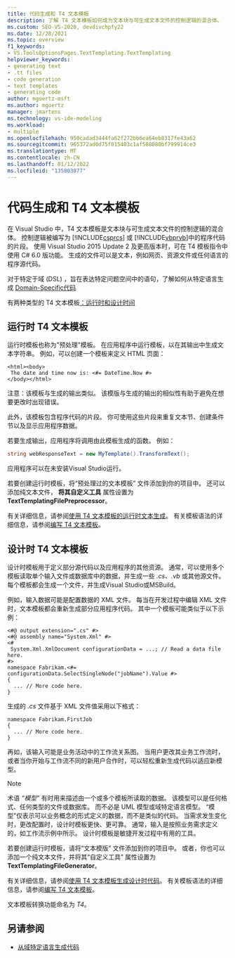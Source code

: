```yaml
---
title: 代码生成和 T4 文本模板
description: 了解 T4 文本模板如何成为文本块与可生成文本文件的控制逻辑的混合体。
ms.custom: SEO-VS-2020, devdivchpfy22
ms.date: 12/28/2021
ms.topic: overview
f1_keywords:
- VS.ToolsOptionsPages.TextTemplating.TextTemplating
helpviewer_keywords:
- generating text
- .tt files
- code generation
- text templates
- generating code
author: mgoertz-msft
ms.author: mgoertz
manager: jmartens
ms.technology: vs-ide-modeling
ms.workload:
- multiple
ms.openlocfilehash: 950cadad3444fa62f272bb6ea64eb8317fe43a62
ms.sourcegitcommit: 965372ad0d75f015403c1af508080bf799914ce3
ms.translationtype: MT
ms.contentlocale: zh-CN
ms.lasthandoff: 01/12/2022
ms.locfileid: "135803877"
---
```

# <a name="code-generation-and-t4-text-templates"></a>代码生成和 T4 文本模板

在 Visual Studio 中，T4 文本模板是文本块与可生成文本文件的控制逻辑的混合体。 控制逻辑被编写为 [!INCLUDE[csprcs](../data-tools/includes/csprcs_md.md)] 或 [!INCLUDE[vbprvb](../code-quality/includes/vbprvb_md.md)]中的程序代码的片段。 使用 Visual Studio 2015 Update 2 及更高版本时，可在 T4 模板指令中使用 C# 6.0 版功能。 生成的文件可以是文本，例如网页、资源文件或任何语言的程序源代码。

对于特定于域 (DSL) ，旨在表达特定问题空间中的语句，了解如何从特定语言生成 [Domain-Specific代码](../modeling/generating-code-from-a-domain-specific-language.md)

有两种类型的 T4 文本模板[：运行时和](#run-time-t4-text-templates)[设计时间](#design-time-t4-text-templates)

## <a name="run-time-t4-text-templates"></a>运行时 T4 文本模板

运行时模板也称为"预处理"模板。 在应用程序中运行模板，以在其输出中生成文本字符串。 例如，可以创建一个模板来定义 HTML 页面：

```
<html><body>
 The date and time now is: <#= DateTime.Now #>
</body></html>
```

注意：该模板与生成的输出类似。 该模版与生成的输出的相似性有助于避免在想要更改时出现错误。

此外，该模板包含程序代码的片段。 你可使用这些片段来重复文本节、创建条件节以及显示应用程序数据。

若要生成输出，应用程序将调用由此模板生成的函数。 例如：

```csharp
string webResponseText = new MyTemplate().TransformText();
```

应用程序可以在未安装Visual Studio运行。

若要创建运行时模板，将“预处理过的文本模板”  文件添加到你的项目中。 还可以添加纯文本文件， **将其自定义工具** 属性设置为 **TextTemplatingFilePreprocessor**。

有关详细信息，请参阅[使用 T4 文本模板的运行时文本生成](../modeling/run-time-text-generation-with-t4-text-templates.md)。 有关模板语法的详细信息，请参阅[编写 T4 文本模板](../modeling/writing-a-t4-text-template.md)。

## <a name="design-time-t4-text-templates"></a>设计时 T4 文本模板

设计时模板用于定义部分源代码以及应用程序的其他资源。 通常，可以使用多个模板读取单个输入文件或数据库中的数据，并生成一些 *.cs、.vb* 或其他源文件。 每个模板都会生成一个文件，并生成Visual Studio或MSBuild。

例如，输入数据可能是配置数据的 XML 文件。 每当在开发过程中编辑 XML 文件时，文本模板都会重新生成部分应用程序代码。 其中一个模板可能类似于以下示例：

```
<#@ output extension=".cs" #>
<#@ assembly name="System.Xml" #>
<#
 System.Xml.XmlDocument configurationData = ...; // Read a data file here.
#>
namespace Fabrikam.<#= configurationData.SelectSingleNode("jobName").Value #>
{
  ... // More code here.
}
```

生成的 *.cs* 文件基于 XML 文件值采用以下格式：

```
namespace Fabrikam.FirstJob
{
  ... // More code here.
}
```

再如，该输入可能是业务活动中的工作流关系图。 当用户更改其业务工作流时，或者当你开始与工作流不同的新用户合作时，可以轻松重新生成代码以适应新模型。

> [!NOTE]
> 术语 *“模型”* 有时用来描述由一个或多个模板所读取的数据。 该模型可以是任何格式、任何类型的文件或数据库。 而不必是 UML 模型或域特定语言模型。 “模型”仅表示可以业务概念的形式定义的数据，而不是类似的代码。
当需求发生变化时，更改配置时，设计时模板更快、更可靠。 通常，输入是按照业务需求定义的，如工作流示例中所示。 设计时模板是敏捷开发过程中有用的工具。

若要创建运行时模板，请将“文本模版”  文件添加到你的项目中。 或者，你也可以添加一个纯文本文件，并将其“自定义工具”  属性设置为 **TextTemplatingFileGenerator**。

有关详细信息，请参阅[使用 T4 文本模板生成设计时代码](../modeling/design-time-code-generation-by-using-t4-text-templates.md)。 有关模板语法的详细信息，请参阅[编写 T4 文本模板](../modeling/writing-a-t4-text-template.md)。

文本模板转换功能命名为 *T4*。

## <a name="see-also"></a>另请参阅

- [从域特定语言生成代码](../modeling/generating-code-from-a-domain-specific-language.md)
